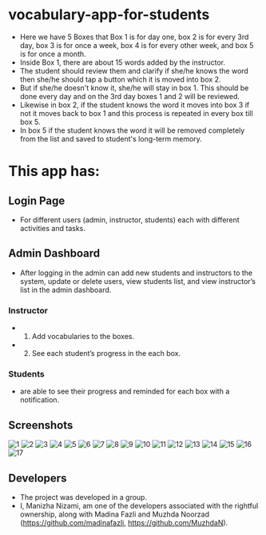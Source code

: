 # vocabulary-app-for-students
- Here we have 5 Boxes that Box 1 is for day one, box 2 is for every 3rd day, box 3 is for once a week, box 4 is for every other week, and box 5 is for once a month.
- Inside Box 1, there are about 15 words added by the instructor. 
- The student should review them and clarify if she/he knows the word then she/he should tap a button which it is moved into box 2. 
- But if she/he doesn't know it, she/he will stay in box 1. This should be done every day and on the 3rd day boxes 1 and 2 will be reviewed. 
- Likewise in box 2, if the student knows the word it moves into box 3 if not it moves back to box 1 and this process is repeated in every box till box 5. 
- In box 5 if the student knows the word it will be removed completely from the list and saved to student's long-term memory. 

# This app has:
## Login Page 
- For different users (admin, instructor, students) each with different activities and tasks.  
## Admin Dashboard
- After logging in the admin can add new students and instructors to the system, update or delete users, view students list, and view instructor’s list in the admin dashboard.
### Instructor
- 1.	Add vocabularies to the boxes. 
- 2.	See each student’s progress in the each box. 
### Students
- are able to see their progress and reminded for each box with a notification.

## Screenshots

![1](https://user-images.githubusercontent.com/79615998/147513381-864d8d31-ba3a-4454-a5c0-a7492ecc685d.jpg)
![2](https://user-images.githubusercontent.com/79615998/147513382-b072a125-3ced-423b-bf6f-b2e6158bf714.jpg)
![3](https://user-images.githubusercontent.com/79615998/147513384-f7fd3f5a-766c-4e77-a381-a286327e042f.jpg)
![4](https://user-images.githubusercontent.com/79615998/147513385-906e8bb7-bb7f-4c93-85de-530b416ac7e8.jpg)
![5](https://user-images.githubusercontent.com/79615998/147513409-b544ec01-8216-4fdc-b0ab-c196f9d4e335.jpg)
![6](https://user-images.githubusercontent.com/79615998/147513410-30e3ad1f-9a9f-44a7-804d-5f689f9bbba1.jpg)
![7](https://user-images.githubusercontent.com/79615998/147513411-663922b3-92cf-416b-987c-2fae9645039c.jpg)
![8](https://user-images.githubusercontent.com/79615998/147513412-19ec2e48-99a4-4dec-a0ed-c231c962d7b1.jpg)
![9](https://user-images.githubusercontent.com/79615998/147513414-cd411cac-bc99-4d44-9316-3ce30c13926c.jpg)
![10](https://user-images.githubusercontent.com/79615998/147513415-a0d5113d-5c52-4a2b-a0ba-f0c5a0510207.jpg)
![11](https://user-images.githubusercontent.com/79615998/147513416-71dcf1da-f9de-4fe7-931c-5646b35a77ba.jpg)
![12](https://user-images.githubusercontent.com/79615998/147513417-6e1fb01a-08cd-4455-aaa2-159d8104055c.jpg)
![13](https://user-images.githubusercontent.com/79615998/147513418-c142fa60-c2c5-4527-89d1-4a248060e6f3.jpg)
![14](https://user-images.githubusercontent.com/79615998/147513420-91fb056d-3a04-4a00-b121-fdc67bb53dd2.jpg)
![15](https://user-images.githubusercontent.com/79615998/147513421-723f650e-59e1-422a-a01e-7660bc7927e4.jpg)
![16](https://user-images.githubusercontent.com/79615998/147513422-d51018e4-ab61-4835-8041-a1e1c97a9fbc.jpg)
![17](https://user-images.githubusercontent.com/79615998/147513431-a99cc06f-812c-4749-a3c1-ebd3151d9b9f.jpg)

## Developers

- The project was developed in a group. 
- I, Manizha Nizami, am one of the developers associated with the rightful ownership, 
  along with Madina Fazli and Muzhda Noorzad (https://github.com/madinafazli, https://github.com/MuzhdaN).
